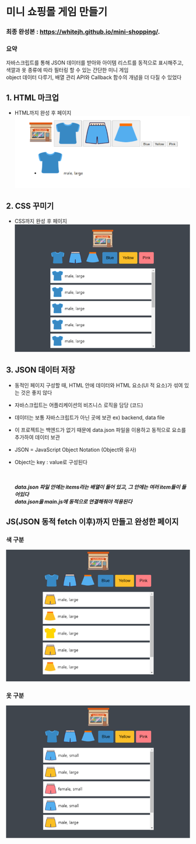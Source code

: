 # 미니 쇼핑몰 게임 만들기

### 최종 완성본 : https://whitejh.github.io/mini-shopping/. <br>

### 요약 <br>

자바스크립트를 통해 JSON 데이터를 받아와 아이템 리스트를 동적으로 표시해주고,<br>
색깔과 옷 종류에 따라 필터링 할 수 있는 간단한 미니 게임<br>
object 데이터 다루기, 배열 관리 API와 Callback 함수의 개념을 더 다질 수 있었다

## 1. HTML 마크업

- HTML까지 완성 후 페이지
  ![html](./img/html.png)

## 2. CSS 꾸미기

- CSS까지 완성 후 페이지
  ![css](./img/css.png)

## 3. JSON 데이터 저장

- 동적인 페이지 구성할 때, HTML 안에 데이터와 HTML 요소(UI 적 요소)가 섞여 있는 것은 좋지 않다
- 자바스크립트는 어플리케이션의 비즈니스 로직을 담당 (코드)
- 데이터는 보통 자바스크립트가 아닌 곳에 보관 ex) backend, data file
- 이 프로젝트는 백엔드가 없기 때문에 data.json 파일을 이용하고 동적으로 요소를 추가하여 데이터 보관
- JSON = JavaScript Object Notation (Object와 유사)
- Object는 key : value로 구성된다

  <br><br>
  **_data.json 파일 안에는 items라는 배열이 들어 있고, 그 안에는 여러 item들이 들어있다_** <br>
  **_data.json을 main.js에 동적으로 연결해줘야 적용된다_**

## JS(JSON 동적 fetch 이후)까지 만들고 완성한 페이지

### 색 구분

![color](./img/color.png)

### 옷 구분

![cloth](./img/cloth.png)
